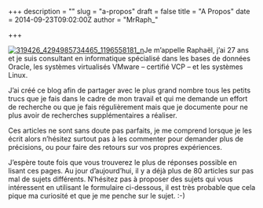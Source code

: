 +++
description = ""
slug = "a-propos"
draft = false
title = "A Propos"
date = 2014-09-23T09:02:00Z
author = "MrRaph_"

+++


[![319426_4294985734465_1196558181_n](https://techan.fr/images/2014/09/319426_4294985734465_1196558181_n-150x150.jpg)](https://techan.fr/images/2014/09/319426_4294985734465_1196558181_n.jpg)Je m’appelle Raphaël, j’ai 27 ans et je suis consultant en informatique spécialisé dans les bases de données Oracle, les systèmes virtualisés VMware – certifié VCP – et les systèmes Linux.

J’ai créé ce blog afin de partager avec le plus grand nombre tous les petits trucs que je fais dans le cadre de mon travail et qui me demande un effort de recherche ou que je fais régulièrement mais que je documente pour ne plus avoir de recherches supplémentaires a réaliser.

Ces articles ne sont sans doute pas parfaits, je me comprend lorsque je les écrit alors n’hésitez surtout pas à les commenter pour demander plus de précisions, ou pour faire des retours sur vos propres expériences.

J’espère toute fois que vous trouverez le plus de réponses possible en lisant ces pages. Au jour d’aujourd’hui, il y a déjà plus de 80 articles sur pas mal de sujets différents. N’hésitez pas à proposer des sujets qui vous intéressent en utilisant le formulaire ci-dessous, il est très probable que cela pique ma curiosité et que je me penche sur le sujet. :-)

